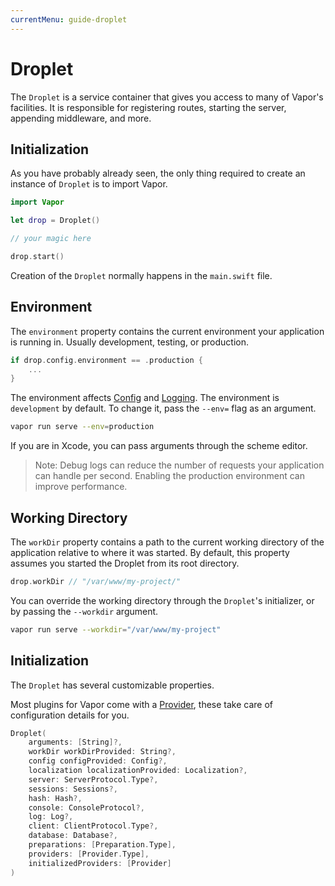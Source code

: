 ```yaml
---
currentMenu: guide-droplet
---
```


# Droplet

The `Droplet` is a service container that gives you access to many of Vapor's facilities. It is responsible for registering routes, starting the server, appending middleware, and more.

## Initialization

As you have probably already seen, the only thing required to create an instance of `Droplet` is to import Vapor.

```swift
import Vapor

let drop = Droplet()

// your magic here

drop.start()
```

Creation of the `Droplet` normally happens in the `main.swift` file.

## Environment

The `environment` property contains the current environment your application is running in. Usually development, testing, or production.

```swift
if drop.config.environment == .production {
    ...
}
```

The environment affects [Config](config.md) and [Logging](log.md). The environment is `development` by default. To change it, pass the `--env=` flag as an argument.

```sh
vapor run serve --env=production
```

If you are in Xcode, you can pass arguments through the scheme editor.

> Note: Debug logs can reduce the number of requests your application can handle per second. Enabling the production environment can improve performance.

## Working Directory

The `workDir` property contains a path to the current working directory of the application relative to where it was started. By default, this property assumes you started the Droplet from its root directory.

```swift
drop.workDir // "/var/www/my-project/"
```

You can override the working directory through the `Droplet`'s initializer, or by passing the `--workdir` argument.

```sh
vapor run serve --workdir="/var/www/my-project"
```

## Initialization

The `Droplet` has several customizable properties.

Most plugins for Vapor come with a [Provider](providers.md), these take care of configuration details for you.

```swift
Droplet(
    arguments: [String]?,
    workDir workDirProvided: String?,
    config configProvided: Config?,
    localization localizationProvided: Localization?,
    server: ServerProtocol.Type?,
    sessions: Sessions?,
    hash: Hash?,
    console: ConsoleProtocol?,
    log: Log?,
    client: ClientProtocol.Type?,
    database: Database?,
    preparations: [Preparation.Type],
    providers: [Provider.Type],
    initializedProviders: [Provider]
)
```
